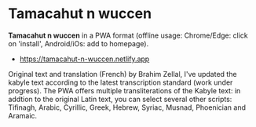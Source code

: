# Tamacahut n wuccen

**Tamacahut n wuccen** in a PWA format (offline usage: Chrome/Edge: click on 'install', Android/iOs: add to homepage).

* https://tamacahut-n-wuccen.netlify.app

Original text and translation (French) by Brahim Zellal, I've updated the kabyle text according to the latest transcription standard (work under progress). The PWA offers multiple transliterations of the Kabyle text: in addtion to the original Latin text, you can select several other scripts: Tifinagh, Arabic, Cyrillic, Greek, Hebrew, Syriac, Musnad, Phoenician and Aramaic.




